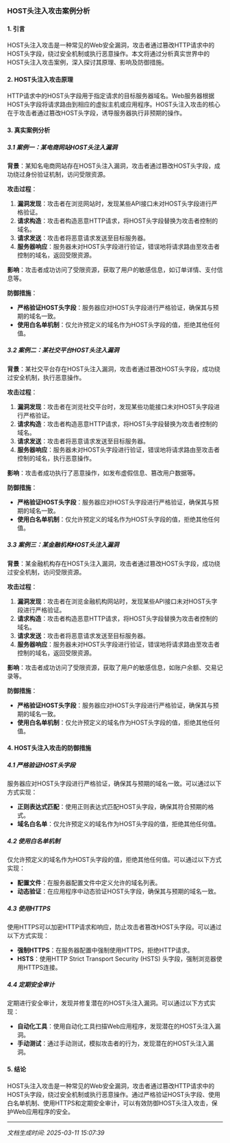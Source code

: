 ### HOST头注入攻击案例分析

#### 1. 引言
HOST头注入攻击是一种常见的Web安全漏洞，攻击者通过篡改HTTP请求中的HOST头字段，绕过安全机制或执行恶意操作。本文将通过分析真实世界中的HOST头注入攻击案例，深入探讨其原理、影响及防御措施。

#### 2. HOST头注入攻击原理
HTTP请求中的HOST头字段用于指定请求的目标服务器域名。Web服务器根据HOST头字段将请求路由到相应的虚拟主机或应用程序。HOST头注入攻击的核心在于攻击者通过篡改HOST头字段，诱导服务器执行非预期的操作。

#### 3. 真实案例分析

##### 3.1 案例一：某电商网站HOST头注入漏洞
**背景**：某知名电商网站存在HOST头注入漏洞，攻击者通过篡改HOST头字段，成功绕过身份验证机制，访问受限资源。

**攻击过程**：
1. **漏洞发现**：攻击者在浏览网站时，发现某些API接口未对HOST头字段进行严格验证。
2. **请求构造**：攻击者构造恶意HTTP请求，将HOST头字段替换为攻击者控制的域名。
3. **请求发送**：攻击者将恶意请求发送至目标服务器。
4. **服务器响应**：服务器未对HOST头字段进行验证，错误地将请求路由至攻击者控制的域名，返回受限资源。

**影响**：攻击者成功访问了受限资源，获取了用户的敏感信息，如订单详情、支付信息等。

**防御措施**：
- **严格验证HOST头字段**：服务器应对HOST头字段进行严格验证，确保其与预期的域名一致。
- **使用白名单机制**：仅允许预定义的域名作为HOST头字段的值，拒绝其他任何值。

##### 3.2 案例二：某社交平台HOST头注入漏洞
**背景**：某社交平台存在HOST头注入漏洞，攻击者通过篡改HOST头字段，成功绕过安全机制，执行恶意操作。

**攻击过程**：
1. **漏洞发现**：攻击者在浏览社交平台时，发现某些功能接口未对HOST头字段进行严格验证。
2. **请求构造**：攻击者构造恶意HTTP请求，将HOST头字段替换为攻击者控制的域名。
3. **请求发送**：攻击者将恶意请求发送至目标服务器。
4. **服务器响应**：服务器未对HOST头字段进行验证，错误地将请求路由至攻击者控制的域名，执行恶意操作。

**影响**：攻击者成功执行了恶意操作，如发布虚假信息、篡改用户数据等。

**防御措施**：
- **严格验证HOST头字段**：服务器应对HOST头字段进行严格验证，确保其与预期的域名一致。
- **使用白名单机制**：仅允许预定义的域名作为HOST头字段的值，拒绝其他任何值。

##### 3.3 案例三：某金融机构HOST头注入漏洞
**背景**：某金融机构存在HOST头注入漏洞，攻击者通过篡改HOST头字段，成功绕过安全机制，访问受限资源。

**攻击过程**：
1. **漏洞发现**：攻击者在浏览金融机构网站时，发现某些API接口未对HOST头字段进行严格验证。
2. **请求构造**：攻击者构造恶意HTTP请求，将HOST头字段替换为攻击者控制的域名。
3. **请求发送**：攻击者将恶意请求发送至目标服务器。
4. **服务器响应**：服务器未对HOST头字段进行验证，错误地将请求路由至攻击者控制的域名，返回受限资源。

**影响**：攻击者成功访问了受限资源，获取了用户的敏感信息，如账户余额、交易记录等。

**防御措施**：
- **严格验证HOST头字段**：服务器应对HOST头字段进行严格验证，确保其与预期的域名一致。
- **使用白名单机制**：仅允许预定义的域名作为HOST头字段的值，拒绝其他任何值。

#### 4. HOST头注入攻击的防御措施

##### 4.1 严格验证HOST头字段
服务器应对HOST头字段进行严格验证，确保其与预期的域名一致。可以通过以下方式实现：
- **正则表达式匹配**：使用正则表达式匹配HOST头字段，确保其符合预期的格式。
- **域名白名单**：仅允许预定义的域名作为HOST头字段的值，拒绝其他任何值。

##### 4.2 使用白名单机制
仅允许预定义的域名作为HOST头字段的值，拒绝其他任何值。可以通过以下方式实现：
- **配置文件**：在服务器配置文件中定义允许的域名列表。
- **动态验证**：在应用程序中动态验证HOST头字段，确保其与预期的域名一致。

##### 4.3 使用HTTPS
使用HTTPS可以加密HTTP请求和响应，防止攻击者篡改HOST头字段。可以通过以下方式实现：
- **强制HTTPS**：在服务器配置中强制使用HTTPS，拒绝HTTP请求。
- **HSTS**：使用HTTP Strict Transport Security (HSTS) 头字段，强制浏览器使用HTTPS连接。

##### 4.4 定期安全审计
定期进行安全审计，发现并修复潜在的HOST头注入漏洞。可以通过以下方式实现：
- **自动化工具**：使用自动化工具扫描Web应用程序，发现潜在的HOST头注入漏洞。
- **手动测试**：通过手动测试，模拟攻击者的行为，发现潜在的HOST头注入漏洞。

#### 5. 结论
HOST头注入攻击是一种常见的Web安全漏洞，攻击者通过篡改HTTP请求中的HOST头字段，绕过安全机制或执行恶意操作。通过严格验证HOST头字段、使用白名单机制、使用HTTPS和定期安全审计，可以有效防御HOST头注入攻击，保护Web应用程序的安全。

---

*文档生成时间: 2025-03-11 15:07:39*























